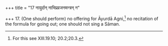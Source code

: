 +++
title = "17 नायुर्दान् नाभिप्रव्रजनमन्त्रन् न"

+++
17. (One should perform) no offering for Āyurdā Agni,[^1] no recitation of the formula for going out; one should not sing
a Sāman.  


[^1]: For this see XIII.19.10; 20.2;20.3.  
